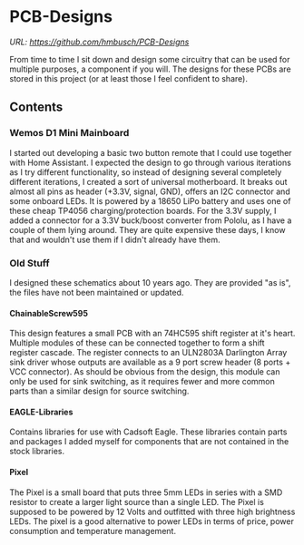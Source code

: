# PCB-Designs

*URL: https://github.com/hmbusch/PCB-Designs*

From time to time I sit down and design some circuitry that can be
used for multiple purposes, a component if you will. The designs for
these PCBs are stored in this project (or at least those I feel 
confident to share).

## Contents

### Wemos D1 Mini Mainboard

I started out developing a basic two button remote that I could use 
together with Home Assistant. I expected the design to go through 
various iterations as I try different functionality, so instead of
designing several completely different iterations, I created a sort of
universal motherboard.
It breaks out almost all pins as header (+3.3V, signal, GND), offers
an I2C connector and some onboard LEDs. It is powered by a 18650 LiPo
battery and uses one of these cheap TP4056 charging/protection boards.
For the 3.3V supply, I added a connector for a 3.3V buck/boost converter
from Pololu, as I have a couple of them lying around. They are quite
expensive these days, I know that and wouldn't use them if I didn't 
already have them.

### Old Stuff

I designed these schematics about 10 years ago. They are provided "as is",
the files have not been maintained or updated.

#### ChainableScrew595

This design features a small PCB with an 74HC595 shift register
at it's heart. Multiple modules of these can be connected together
to form a shift register cascade. The register connects to an
ULN2803A Darlington Array sink driver whose outputs are available
as a 9 port screw header (8 ports + VCC connector).
As should be obvious from the design, this module can only be used
for sink switching, as it requires fewer and more common parts than
a similar design for source switching.

#### EAGLE-Libraries

Contains libraries for use with Cadsoft Eagle. These libraries 
contain parts and packages I added myself for components that 
are not contained in the stock libraries.

#### Pixel

The Pixel is a small board that puts three 5mm LEDs in series with a
SMD resistor to create a larger light source than a single LED. The Pixel 
is supposed to be powered by 12 Volts and outfitted with three high 
brightness LEDs. The pixel is a good alternative to power LEDs in
terms of price, power consumption and temperature management.